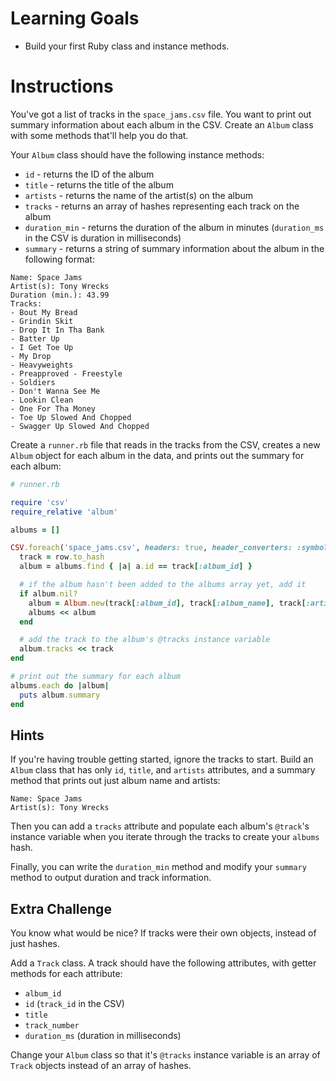 # Learning Goals

* Build your first Ruby class and instance methods.

# Instructions

You've got a list of tracks in the `space_jams.csv` file. You want to print out summary information about each album in the CSV. Create an `Album` class with some methods that'll help you do that.

Your `Album` class should have the following instance methods:

* `id` - returns the ID of the album
* `title` - returns the title of the album
* `artists` - returns the name of the artist(s) on the album
* `tracks` - returns an array of hashes representing each track on the album
* `duration_min` - returns the duration of the album in minutes (`duration_ms` in the CSV is duration in milliseconds)
* `summary` - returns a string of summary information about the album in the following format:

```no-highlight
Name: Space Jams
Artist(s): Tony Wrecks
Duration (min.): 43.99
Tracks:
- Bout My Bread
- Grindin Skit
- Drop It In Tha Bank
- Batter Up
- I Get Toe Up
- My Drop
- Heavyweights
- Preapproved - Freestyle
- Soldiers
- Don't Wanna See Me
- Lookin Clean
- One For Tha Money
- Toe Up Slowed And Chopped
- Swagger Up Slowed And Chopped
```

Create a `runner.rb` file that reads in the tracks from the CSV, creates a new `Album` object for each album in the data, and prints out the summary for each album:

```ruby
# runner.rb

require 'csv'
require_relative 'album'

albums = []

CSV.foreach('space_jams.csv', headers: true, header_converters: :symbol) do |row|
  track = row.to_hash
  album = albums.find { |a| a.id == track[:album_id] }

  # if the album hasn't been added to the albums array yet, add it
  if album.nil?
    album = Album.new(track[:album_id], track[:album_name], track[:artists])
    albums << album
  end

  # add the track to the album's @tracks instance variable
  album.tracks << track
end

# print out the summary for each album
albums.each do |album|
  puts album.summary
end
```

## Hints

If you're having trouble getting started, ignore the tracks to start. Build an `Album` class that has only `id`, `title`, and `artists` attributes, and a summary method that prints out just album name and artists:

  ```no-highlight
  Name: Space Jams
  Artist(s): Tony Wrecks
  ```

Then you can add a `tracks` attribute and populate each album's `@track`'s instance variable when you iterate through the tracks to create your `albums` hash.

Finally, you can write the `duration_min` method and modify your `summary` method to output duration and track information.

## Extra Challenge

You know what would be nice? If tracks were their own objects, instead of just hashes.

Add a `Track` class. A track should have the following attributes, with getter methods for each attribute:

- `album_id`
- `id` (`track_id` in the CSV)
- `title`
- `track_number`
- `duration_ms` (duration in milliseconds)

Change your `Album` class so that it's `@tracks` instance variable is an array of `Track` objects instead of an array of hashes.

